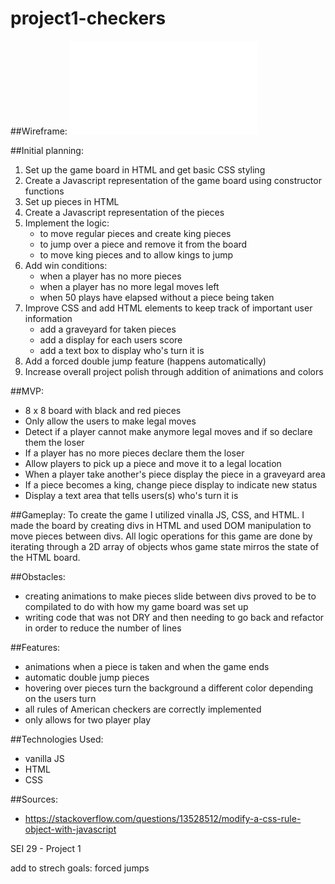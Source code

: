 # project1-checkers


##Wireframe:
![wireframe](images/wireframe.pdf)

##Initial planning:
1. Set up the game board in HTML and get basic CSS styling
2. Create a Javascript representation of the game board using constructor functions
3. Set up pieces in HTML
4. Create a Javascript representation of the pieces
5. Implement the logic:
	- to move regular pieces and create king pieces
	- to jump over a piece and remove it from the board
	- to move king pieces and to allow kings to jump
6. Add win conditions:
	- when a player has no more pieces
	- when a player has no more legal moves left
	- when 50 plays have elapsed without a piece being taken
7. Improve CSS and add HTML elements to keep track of important user information
	- add a graveyard for taken pieces
	- add a display for each users score
	- add a text box to display who's turn it is
8. Add a forced double jump feature (happens automatically)
9. Increase overall project polish through addition of animations and colors

##MVP:
- 8 x 8 board with black and red pieces
- Only allow the users to make legal moves
- Detect if a player cannot make anymore legal moves and if so declare them the loser
- If a player has no more pieces declare them the loser
- Allow players to pick up a piece and move it to a legal location
- When a player take another's piece display the piece in a graveyard area
- If a piece becomes a king, change piece display to indicate new status
- Display a text area that tells users(s) who's turn it is

##Gameplay:
To create the game I utilized vinalla JS, CSS, and HTML. I made the board by creating divs in HTML and used DOM manipulation to move pieces between divs. All logic operations for this game are done by iterating through a 2D array of objects whos game state mirros the state of the HTML board.

##Obstacles:
- creating animations to make pieces slide between divs proved to be to compilated to do with how my game board was set up
- writing code that was not DRY and then needing to go back and refactor in order to reduce the number of lines

##Features:
- animations when a piece is taken and when the game ends
- automatic double jump pieces
- hovering over pieces turn the background a different color depending on the users turn
- all rules of American checkers are correctly implemented
- only allows for two player play

##Technologies Used:
- vanilla JS
- HTML
- CSS

##Sources:
- https://stackoverflow.com/questions/13528512/modify-a-css-rule-object-with-javascript


SEI 29 - Project 1

add to strech goals:
forced jumps
